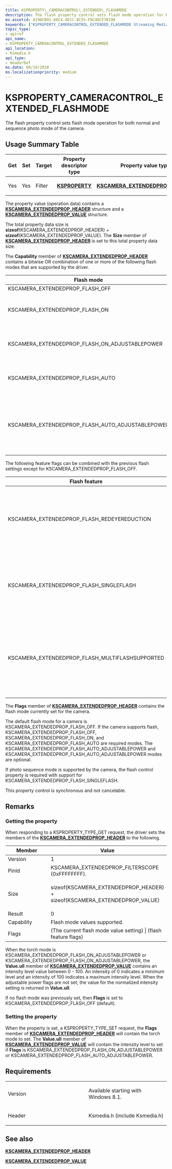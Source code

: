 ```yaml
---
title: KSPROPERTY\_CAMERACONTROL\_EXTENDED\_FLASHMODE
description: The flash property control sets flash mode operation for both normal and sequence photo mode of the camera.
ms.assetid: A190CB91-0AC4-4ECC-8C55-F0C48CF7B190
keywords: ["KSPROPERTY_CAMERACONTROL_EXTENDED_FLASHMODE Streaming Media Devices"]
topic_type:
- apiref
api_name:
- KSPROPERTY_CAMERACONTROL_EXTENDED_FLASHMODE
api_location:
- Ksmedia.h
api_type:
- HeaderDef
ms.date: 09/10/2018
ms.localizationpriority: medium
---
```


# KSPROPERTY\_CAMERACONTROL\_EXTENDED\_FLASHMODE


The flash property control sets flash mode operation for both normal and sequence photo mode of the camera.

## Usage Summary Table

<table>
<colgroup>
<col width="20%" />
<col width="20%" />
<col width="20%" />
<col width="20%" />
<col width="20%" />
</colgroup>
<thead>
<tr class="header">
<th>Get</th>
<th>Set</th>
<th>Target</th>
<th>Property descriptor type</th>
<th>Property value type</th>
</tr>
</thead>
<tbody>
<tr class="odd">
<td><p>Yes</p></td>
<td><p>Yes</p></td>
<td><p>Filter</p></td>
<td><p><a href="https://docs.microsoft.com/windows-hardware/drivers/ddi/ks/ns-ks-ksidentifier" data-raw-source="[&lt;strong&gt;KSPROPERTY&lt;/strong&gt;](https://docs.microsoft.com/windows-hardware/drivers/ddi/ks/ns-ks-ksidentifier)"><strong>KSPROPERTY</strong></a></p></td>
<td><p><a href="https://docs.microsoft.com/windows-hardware/drivers/ddi/ksmedia/ns-ksmedia-tagkscamera_extendedprop_header" data-raw-source="[&lt;strong&gt;KSCAMERA_EXTENDEDPROP_HEADER&lt;/strong&gt;](https://docs.microsoft.com/windows-hardware/drivers/ddi/ksmedia/ns-ksmedia-tagkscamera_extendedprop_header)"><strong>KSCAMERA_EXTENDEDPROP_HEADER</strong></a></p></td>
</tr>
</tbody>
</table>

 

The property value (operation data) contains a [**KSCAMERA\_EXTENDEDPROP\_HEADER**](https://docs.microsoft.com/windows-hardware/drivers/ddi/ksmedia/ns-ksmedia-tagkscamera_extendedprop_header) structure and a [**KSCAMERA\_EXTENDEDPROP\_VALUE**](https://docs.microsoft.com/windows-hardware/drivers/ddi/ksmedia/ns-ksmedia-tagkscamera_extendedprop_value) structure.

The total property data size is **sizeof**(KSCAMERA\_EXTENDEDPROP\_HEADER) + **sizeof**(KSCAMERA\_EXTENDEDPROP\_VALUE). The **Size** member of [**KSCAMERA\_EXTENDEDPROP\_HEADER**](https://docs.microsoft.com/windows-hardware/drivers/ddi/ksmedia/ns-ksmedia-tagkscamera_extendedprop_header) is set to this total property data size.

The **Capability** member of [**KSCAMERA\_EXTENDEDPROP\_HEADER**](https://docs.microsoft.com/windows-hardware/drivers/ddi/ksmedia/ns-ksmedia-tagkscamera_extendedprop_header) contains a bitwise OR combination of one or more of the following flash modes that are supported by the driver.

| Flash mode                                           | Description                                                                |
|------------------------------------------------------|----------------------------------------------------------------------------|
| KSCAMERA\_EXTENDEDPROP\_FLASH\_OFF                   | Flash is off.                                                              |
| KSCAMERA\_EXTENDEDPROP\_FLASH\_ON                    | Flash is on at the default intensity level.                                |
| KSCAMERA\_EXTENDEDPROP\_FLASH\_ON\_ADJUSTABLEPOWER   | Flash is on at a specific power level.                                     |
| KSCAMERA\_EXTENDEDPROP\_FLASH\_AUTO                  | Flash is automatic based on lighting conditions.                           |
| KSCAMERA\_EXTENDEDPROP\_FLASH\_AUTO\_ADJUSTABLEPOWER | Flash is automatic based on lighting conditions at a specific power level. |

 

The following feature flags can be combined with the previous flash settings except for KSCAMERA\_EXTENDEDPROP\_FLASH\_OFF.

| Flash feature | Description |
|---|---|
| KSCAMERA\_EXTENDEDPROP\_FLASH\_REDEYEREDUCTION | Enable redeye reduction feature. This flag can be combined with any other setting. |
| KSCAMERA\_EXTENDEDPROP\_FLASH\_SINGLEFLASH | Set flash for only one trigger. This feature is ignored when the camera is not in photo sequence mode. |
| KSCAMERA\_EXTENDEDPROP\_FLASH\_MULTIFLASHSUPPORTED | Set flash to trigger on every sequence frame. This feature is ignored when the camera is not in photo sequence mode. |

 

The **Flags** member of [**KSCAMERA\_EXTENDEDPROP\_HEADER**](https://docs.microsoft.com/windows-hardware/drivers/ddi/ksmedia/ns-ksmedia-tagkscamera_extendedprop_header) contains the flash mode currently set for the camera.

The default flash mode for a camera is KSCAMERA\_EXTENDEDPROP\_FLASH\_OFF. If the camera supports flash, KSCAMERA\_EXTENDEDPROP\_FLASH\_OFF, KSCAMERA\_EXTENDEDPROP\_FLASH\_ON, and KSCAMERA\_EXTENDEDPROP\_FLASH\_AUTO are required modes. The KSCAMERA\_EXTENDEDPROP\_FLASH\_AUTO\_ADJUSTABLEPOWER and KSCAMERA\_EXTENDEDPROP\_FLASH\_AUTO\_ADJUSTABLEPOWER modes are optional.

If photo sequence mode is supported by the camera, the flash control property is required with support for KSCAMERA\_EXTENDEDPROP\_FLASH\_SINGLEFLASH.

This property control is synchronous and not cancelable.

## Remarks

### Getting the property

When responding to a KSPROPERTY\_TYPE\_GET request, the driver sets the members of the [**KSCAMERA\_EXTENDEDPROP\_HEADER**](https://docs.microsoft.com/windows-hardware/drivers/ddi/ksmedia/ns-ksmedia-tagkscamera_extendedprop_header) to the following.

<table>
<colgroup>
<col width="50%" />
<col width="50%" />
</colgroup>
<thead>
<tr class="header">
<th>Member</th>
<th>Value</th>
</tr>
</thead>
<tbody>
<tr class="odd">
<td>Version</td>
<td>1</td>
</tr>
<tr class="even">
<td>PinId</td>
<td>KSCAMERA_EXTENDEDPROP_FILTERSCOPE (0xFFFFFFFF).</td>
</tr>
<tr class="odd">
<td>Size</td>
<td><p>sizeof(KSCAMERA_EXTENDEDPROP_HEADER) + sizeof(KSCAMERA_EXTENDEDPROP_VALUE)</p></td>
</tr>
<tr class="even">
<td>Result</td>
<td>0</td>
</tr>
<tr class="odd">
<td>Capability</td>
<td>Flash mode values supported.</td>
</tr>
<tr class="even">
<td>Flags</td>
<td>(The current flash mode value setting) | (flash feature flags)</td>
</tr>
</tbody>
</table>

 

When the torch mode is KSCAMERA\_EXTENDEDPROP\_FLASH\_ON\_ADJUSTABLEPOWER or KSCAMERA\_EXTENDEDPROP\_FLASH\_ON\_ADJUSTABLEPOWER, the **Value.ull** member of [**KSCAMERA\_EXTENDEDPROP\_VALUE**](https://docs.microsoft.com/windows-hardware/drivers/ddi/ksmedia/ns-ksmedia-tagkscamera_extendedprop_value) contains an intensity level value between 0 - 100. An intensity of 0 indicates a minimum level and an intensity of 100 indicates a maximum intensity level. When the adjustable power flags are not set, the value for the normalized intensity setting is returned in **Value.ull**.

If no flash mode was previously set, then **Flags** is set to KSCAMERA\_EXTENDEDPROP\_FLASH\_OFF (default).

### Setting the property

When the property is set, a KSPROPERTY\_TYPE\_SET request, the **Flags** member of [**KSCAMERA\_EXTENDEDPROP\_HEADER**](https://docs.microsoft.com/windows-hardware/drivers/ddi/ksmedia/ns-ksmedia-tagkscamera_extendedprop_header) will contain the torch mode to set. The **Value.ull** member of [**KSCAMERA\_EXTENDEDPROP\_VALUE**](https://docs.microsoft.com/windows-hardware/drivers/ddi/ksmedia/ns-ksmedia-tagkscamera_extendedprop_value) will contain the intensity level to set if **Flags** is KSCAMERA\_EXTENDEDPROP\_FLASH\_ON\_ADJUSTABLEPOWER or KSCAMERA\_EXTENDEDPROP\_FLASH\_AUTO\_ADJUSTABLEPOWER.

## Requirements

<table>
<colgroup>
<col width="50%" />
<col width="50%" />
</colgroup>
<tbody>
<tr class="odd">
<td><p>Version</p></td>
<td><p>Available starting with Windows 8.1.</p></td>
</tr>
<tr class="even">
<td><p>Header</p></td>
<td>Ksmedia.h (include Ksmedia.h)</td>
</tr>
</tbody>
</table>

## See also

[**KSCAMERA\_EXTENDEDPROP\_HEADER**](https://docs.microsoft.com/windows-hardware/drivers/ddi/ksmedia/ns-ksmedia-tagkscamera_extendedprop_header)

[**KSCAMERA\_EXTENDEDPROP\_VALUE**](https://docs.microsoft.com/windows-hardware/drivers/ddi/ksmedia/ns-ksmedia-tagkscamera_extendedprop_value)

